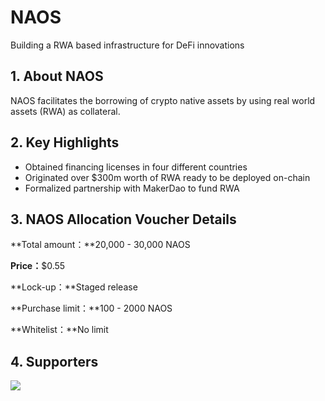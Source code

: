 # NAOS

Building a RWA based infrastructure for DeFi innovations



## 1. About NAOS

NAOS facilitates the borrowing of crypto native assets by using real world assets (RWA) as collateral. 



## 2. Key Highlights

-	Obtained financing licenses in four different countries 
-	Originated over $300m worth of RWA ready to be deployed on-chain
-	Formalized partnership with MakerDao to fund RWA  



## 3. NAOS Allocation Voucher Details

**Total amount：**20,000 - 30,000 NAOS

**Price：**$0.55

**Lock-up：**Staged release

**Purchase limit：**100 - 2000 NAOS

**Whitelist：**No limit



## 4. Supporters

<img src="https://ic-market-projects.solv.finance/images/NAOS/NAOS Supporter.png" />
